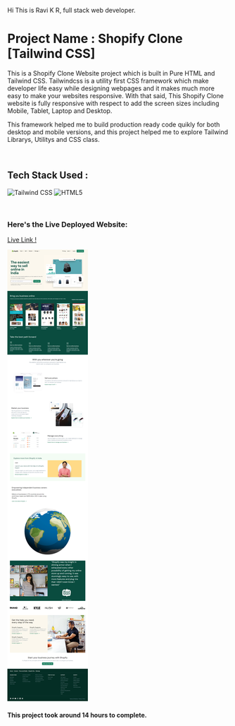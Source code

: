 Hi This is Ravi K R, full stack web developer.

# Project Name : Shopify Clone [Tailwind CSS]

This is a Shopify Clone Website project which is built in Pure HTML and Tailwind CSS. Tailwindcss is a utility first CSS framework which make developer life easy while designing webpages and it makes much more easy to make your websites responsive. With that said, This Shopify Clone website is fully responsive with respect to add the screen sizes including Mobile, Tablet, Laptop and Desktop.
 
This framework helped me to build production ready code quikly for both desktop and mobile versions, and this project helped me to explore Tailwind Librarys, Utilitys and CSS class. 

</br>

## Tech Stack Used :

![Tailwind CSS](https://img.shields.io/badge/-TAILWINDCSS-green) ![HTML5](https://img.shields.io/badge/-HTML5-green) 

</br>



### Here's the Live Deployed Website:

[Live Link !](https://snazzy-dodol-f04582.netlify.app/)

![Web Site Image](./screencapture-127-0-0-1-5500-index-html-2022.png)

#### This project took around 14 hours to complete.